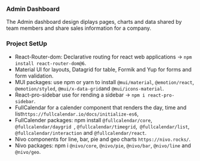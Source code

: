 ### Admin Dashboard
The Admin dashboard design diplays pages, charts and data shared by team members and share sales information for a company.
### Project SetUp
- React-Router-dom: Declarative routing for react web applications -> `npm install react-router-dom@6`.
- Material UI for layouts, Datagrid for table, Formik and Yup for forms and form validation.
- MUI packages: use npm or yarn to install `@mui/material`, `@emotion/react`, `@emotion/styled`, `@mui/x-data-grid`and `@mui/icons-material`.
- React-pro-sidebar use for rending a sidebar -> `npm i react-pro-sidebar`.
- FullCalendar for a calender component that renders the day, time and list`https://fullcalendar.io/docs/initialize-es6`,
- FullCalender packages: npm install `@fullcalendar/core`, `@fullcalendar/daygrid `, `@fullcalendar/timegrid`,` @fullcalendar/list`, `@fullcalendar/interaction` and
  `@fullcalendar/react`.
- Nivo components for line, bar, pie and geo charts `https://nivo.rocks/`.
- Nivo packages: npm i `@nivo/core`, `@nivo/pie`, `@nivo/bar`, `@nivo/line` and `@nivo/geo`.

